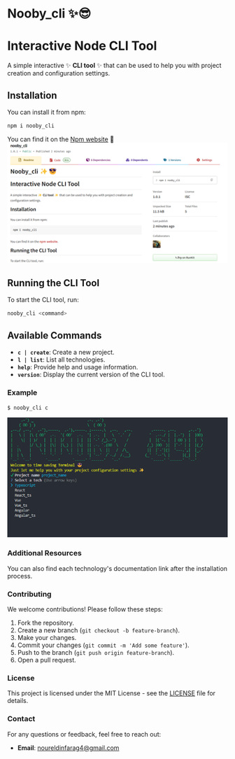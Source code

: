# Nooby_cli ✨😎

# Interactive Node CLI Tool

A simple interactive ✨ **CLI tool** ✨ that can be used to help you with project creation and configuration settings.

## Installation

You can install it from npm:

```sh
npm i nooby_cli
```

You can find it on the [Npm website](https://www.npmjs.com/package/nooby_cli) 👀
![NPM](image.png)
## Running the CLI Tool

To start the CLI tool, run:

```sh
nooby_cli <command>
```

## Available Commands

- **`c | create`**: Create a new project.
- **`l | list`**: List all technologies.
- **`help`**: Provide help and usage information.
- **`version`**: Display the current version of the CLI tool.

### Example

```sh
$ nooby_cli c
```
![alt text](image-1.png)


### Additional Resources

You can also find each technology's documentation link after the installation process.

### Contributing

We welcome contributions! Please follow these steps:

1. Fork the repository.
2. Create a new branch (`git checkout -b feature-branch`).
3. Make your changes.
4. Commit your changes (`git commit -m 'Add some feature'`).
5. Push to the branch (`git push origin feature-branch`).
6. Open a pull request.

### License

This project is licensed under the MIT License - see the [LICENSE](LICENSE) file for details.

### Contact

For any questions or feedback, feel free to reach out:

- **Email**: noureldinfarag4@gmail.com


